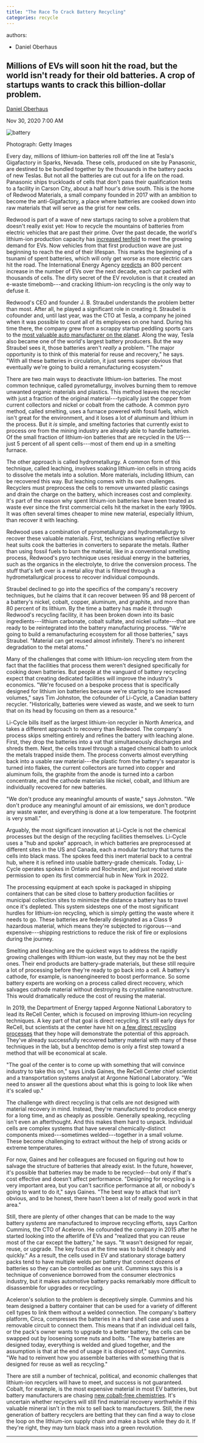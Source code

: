 ```yaml
---
title: "The Race To Crack Battery Recycling"
categories: recycle
---
```


authors:
- Daniel Oberhaus

Millions of EVs will soon hit the road, but the world isn't ready for their old batteries. A crop of startups wants to crack this billion-dollar problem.
---------------------------------------------------------------------------------------------------------------------------------------------------------

[Daniel Oberhaus](https://www.wired.com/author/daniel-oberhaus)

Nov 30, 2020 7:00 AM

![battery](https://media.wired.com/photos/5fbe74ee36f8a02c47d79171/master/w_2560%2Cc_limit/Science_battery_ev_629339410.jpg)

Photograph: Getty Images

Every day, millions of lithium-ion batteries roll off the line at Tesla's Gigafactory in Sparks, Nevada. These cells, produced on site by Panasonic, are destined to be bundled together by the thousands in the battery packs of new Teslas. But not all the batteries are cut out for a life on the road. Panasonic ships truckloads of cells that don't pass their qualification tests to a facility in Carson City, about a half hour's drive south. This is the home of Redwood Materials, a small company founded in 2017 with an ambition to become the anti-Gigafactory, a place where batteries are cooked down into raw materials that will serve as the grist for new cells.

Redwood is part of a wave of new startups racing to solve a problem that doesn't really exist yet: How to recycle the mountains of batteries from electric vehicles that are past their prime. Over the past decade, the world's lithium-ion production capacity has [increased tenfold](https://www.iea.org/data-and-statistics/charts/commissioned-ev-and-energy-storage-lithium-ion-battery-cell-production-capacity-by-region-and-associated-annual-investment-2010-2022) to meet the growing demand for EVs. Now vehicles from that first production wave are just beginning to reach the end of their lifespan. This marks the beginning of a tsunami of spent batteries, which will only get worse as more electric cars hit the road. The International Energy Agency [predicts](https://www.iea.org/reports/global-ev-outlook-2019) an 800 percent increase in the number of EVs over the next decade, each car packed with thousands of cells. The dirty secret of the EV revolution is that it created an e-waste timebomb---and cracking lithium-ion recycling is the only way to defuse it.

Redwood's CEO and founder J. B. Straubel understands the problem better than most. After all, he played a significant role in creating it. Straubel is cofounder and, until last year, was the CTO at Tesla, a company he joined when it was possible to count all of its employees on one hand. During his time there, the company grew from a scrappy startup peddling sports cars to the [most valuable auto manufacturer on the planet](https://www.wired.com/story/tesla-worth-more-than-ford-gm-combined/). Along the way, Tesla also became one of the world's largest battery producers. But the way Straubel sees it, those batteries aren't *really* a problem. "The major opportunity is to think of this material for reuse and recovery," he says. "With all these batteries in circulation, it just seems super obvious that eventually we're going to build a remanufacturing ecosystem."

There are two main ways to deactivate lithium-ion batteries. The most common technique, called pyrometallurgy, involves burning them to remove unwanted organic materials and plastics. This method leaves the recycler with just a fraction of the original material---typically just the copper from current collectors and nickel or cobalt from the cathode. A common pyro method, called smelting, uses a furnace powered with fossil fuels, which isn't great for the environment, and it loses a lot of aluminum and lithium in the process. But it *is* simple, and smelting factories that currently exist to process ore from the mining industry are already able to handle batteries. Of the small fraction of lithium-ion batteries that are recycled in the US---just 5 percent of all spent cells---most of them end up in a smelting furnace.

The other approach is called hydrometallurgy. A common form of this technique, called leaching, involves soaking lithium-ion cells in strong acids to dissolve the metals into a solution. More materials, including lithium, can be recovered this way. But leaching comes with its own challenges. Recyclers must preprocess the cells to remove unwanted plastic casings and drain the charge on the battery, which increases cost and complexity. It's part of the reason why spent lithium-ion batteries have been treated as waste ever since the first commercial cells hit the market in the early 1990s. It was often several times cheaper to mine new material, especially lithium, than recover it with leaching.

Redwood uses a combination of pyrometallurgy and hydrometallurgy to recover these valuable materials. First, technicians wearing reflective silver heat suits cook the batteries in converters to separate the metals. Rather than using fossil fuels to burn the material, like in a conventional smelting process, Redwood's pyro technique uses residual energy in the batteries, such as the organics in the electrolyte, to drive the conversion process. The stuff that's left over is a metal alloy that is filtered through a hydrometallurgical process to recover individual compounds.

Straubel declined to go into the specifics of the company's recovery techniques, but he claims that it can recover between 95 and 98 percent of a battery's nickel, cobalt, copper, aluminum, and graphite, and more than 80 percent of its lithium. By the time a battery has made it through Redwood's recycling facility, it has been broken down into its basic ingredients---lithium carbonate, cobalt sulfate, and nickel sulfate---that are ready to be reintegrated into the battery manufacturing process. "We're going to build a remanufacturing ecosystem for all those batteries," says Straubel. "Material can get reused almost infinitely. There's no inherent degradation to the metal atoms."

Many of the challenges that come with lithium-ion recycling stem from the fact that the facilities that process them weren't designed specifically for cooking down batteries. But people at the vanguard of battery recycling expect that creating dedicated facilities will improve the industry's economics. "We're focused on a bespoke process that is specifically designed for lithium ion batteries because we're starting to see increased volumes," says Tim Johnston, the cofounder of Li-Cycle, a Canadian battery recycler. "Historically, batteries were viewed as waste, and we seek to turn that on its head by focusing on them as a resource."

Li-Cycle bills itself as the largest lithium-ion recycler in North America, and takes a different approach to recovery than Redwood. The company's process skips smelting entirely and refines the battery with leaching alone. First, they drop the batteries into a vat that simultaneously discharges and shreds them. Next, the cells travel through a staged chemical bath to unlock the metals trapped inside them. The process converts almost everything back into a usable raw material---the plastic from the battery's separator is turned into flakes, the current collectors are turned into copper and aluminum foils, the graphite from the anode is turned into a carbon concentrate, and the cathode materials like nickel, cobalt, and lithium are individually recovered for new batteries.

"We don't produce any meaningful amounts of waste," says Johnston. "We don't produce any meaningful amount of air emissions, we don't produce any waste water, and everything is done at a low temperature. The footprint is very small."

Arguably, the most significant innovation at Li-Cycle is not the chemical processes but the design of the recycling facilities themselves. Li-Cycle uses a "hub and spoke" approach, in which batteries are preprocessed at different sites in the US and Canada, each a modular factory that turns the cells into black mass. The spokes feed this inert material back to a central hub, where it is refined into usable battery-grade chemicals. Today, Li-Cycle operates spokes in Ontario and Rochester, and just received state permission to open its first commercial hub in New York in 2022.

The processing equipment at each spoke is packaged in shipping containers that can be sited close to battery production facilities or municipal collection sites to minimize the distance a battery has to travel once it's depleted. This system sidesteps one of the most significant hurdles for lithium-ion recycling, which is simply getting the waste where it needs to go. These batteries are federally designated as a Class 9 hazardous material, which means they're subjected to rigorous---and expensive---shipping restrictions to reduce the risk of fire or explosions during the journey.

Smelting and bleaching are the quickest ways to address the rapidly growing challenges with lithium-ion waste, but they may not be the best ones. Their end products are battery-grade materials, but these still require a lot of processing before they're ready to go back into a cell. A battery's cathode, for example, is nanoengineered to boost performance. So some battery experts are working on a process called direct recovery, which salvages cathode material without destroying its crystalline nanostructure. This would dramatically reduce the cost of reusing the material.

In 2019, the Department of Energy tapped Argonne National Laboratory to lead its ReCell Center, which is focused on improving lithium-ion recycling techniques. A key part of that goal is direct recycling. It's still early days for ReCell, but scientists at the center have hit on [a few direct recycling processes](https://recellcenter.org/2020/08/21/recell-advanced-battery-recycling-center-third-quarter-progress-report-2020/) that they hope will demonstrate the potential of this approach. They've already successfully recovered battery material with many of these techniques in the lab, but a benchtop demo is only a first step toward a method that will be economical at scale.

"The goal of the center is to come up with something that will convince industry to take this on," says Linda Gaines, the ReCell Center chief scientist and a transportation systems analyst at Argonne National Laboratory. "We need to answer all the questions about what this is going to look like when it's scaled up."

The challenge with direct recycling is that cells are not designed with material recovery in mind. Instead, they're manufactured to produce energy for a long time, and as cheaply as possible. Generally speaking, recycling isn't even an afterthought. And this makes them hard to unpack. Individual cells are complex systems that have several chemically-distinct components mixed---sometimes welded---together in a small volume. These become challenging to extract without the help of strong acids or extreme temperatures.

For now, Gaines and her colleagues are focused on figuring out how to salvage the structure of batteries that already exist. In the future, however, it's possible that batteries may be made to be recycled---but only if that's cost effective and doesn't affect performance. "Designing for recycling is a very important area, but you can't sacrifice performance at all, or nobody's going to want to do it," says Gaines. "The best way to attack that isn't obvious, and to be honest, there hasn't been a lot of really good work in that area."

Still, there are plenty of other changes that can be made to the way battery *systems* are manufactured to improve recycling efforts, says Carlton Cummins, the CTO of Aceleron. He cofounded the company in 2015 after he started looking into the afterlife of EVs and "realized that you can reuse most of the car except the battery," he says. "It wasn't designed for repair, reuse, or upgrade. The key focus at the time was to build it cheaply and quickly." As a result, the cells used in EV and stationary storage battery packs tend to have multiple welds per battery that connect dozens of batteries so they can be controlled as one unit. Cummins says this is a technique of convenience borrowed from the consumer electronics industry, but it makes automotive battery packs remarkably more difficult to disassemble for upgrades or recycling.

Aceleron's solution to the problem is deceptively simple. Cummins and his team designed a battery container that can be used for a variety of different cell types to link them without a welded connection. The company's battery platform, Circa, compresses the batteries in a hard shell case and uses a removable circuit to connect them. This means that if an individual cell fails, or the pack's owner wants to upgrade to a better battery, the cells can be swapped out by loosening some nuts and bolts. "The way batteries are designed today, everything is welded and glued together, and the assumption is that at the end of usage it is disposed of," says Cummins. "We had to reinvent how you assemble batteries with something that is designed for reuse as well as recycling."

There are still a number of technical, political, and economic challenges that lithium-ion recyclers will have to meet, and success is not guaranteed. Cobalt, for example, is the most expensive material in most EV batteries, but battery manufacturers are chasing [new cobalt-free chemistries](https://www.wired.com/story/this-cobalt-free-battery-is-good-for-the-planet-and-it-actually-works/). It's uncertain whether recyclers will still find material recovery worthwhile if this valuable mineral isn't in the mix to sell back to manufacturers. Still, the new generation of battery recyclers are betting that they can find a way to close the loop on the lithium-ion supply chain and make a buck while they do it. If they're right, they may turn black mass into a green revolution.

* * * * *

